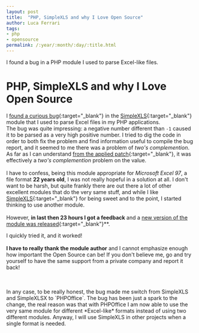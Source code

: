 ```yaml
---
layout: post
title:  "PHP, SimpleXLS and why I Love Open Source"
author: Luca Ferrari
tags:
- php
- opensource
permalink: /:year/:month/:day/:title.html
---
```

I found a bug in a PHP module I used to parse Excel-like files.

# PHP, SimpleXLS and why I Love Open Source

I [found a curious bug](https://github.com/shuchkin/simplexls/issues/3){:target="_blank"} in the [SimpleXLS](https://github.com/shuchkin/simplexls){:target="_blank"} module that I used to parse Excel files in my PHP applications.
<br/>
The bug was quite impressing: a negative number different than `-1` caused it to be parsed as a very high positive number. I tried to dig the code in order to both fix the problem and find information useful to compile the bug report, and it seemed to me there was a problem of *two's complemention*.
<br/>
As far as I can understand [from the applied patch](https://github.com/shuchkin/simplexls/blob/master/src/SimpleXLS.php#L421){:target="_blank"}, it was effectively a *two's complemention* problem on the value.
<br/>
<br/>
I have to confess, being this module appropriate for *Microsoft Excel 97*, a file format **22 years old**, I was not really hopeful in a solution at all. I don't want to be harsh, but quite frankly there are out there a lot of other excellent modules that do the very same stuff, and while I like [SimpleXLS](https://github.com/shuchkin/simplexls){:target="_blank"} for being sweet and to the point, I started thinking to use another module.
<br/>
<br/>
However, **in last then 23 hours I got a feedback** and a [new version of the module was released](https://github.com/shuchkin/simplexls/releases/tag/0.9.5){:target="_blank"}**. 

I quickly tried it, and it worked!
<br/>
<br/>
**I have to really thank the module author** and I cannot emphasize enough how important the Open Source can be! If you don't believe me, go and try yourself to have the same support from a private company and report it back!

<br/>
<br/>
In any case, to be really honest, the bug made me switch from SimpleXLS and SimpleXLSX to `PHPOffice`. The bug has been just a spark to the change, the real reason was that with PHPOffice I am now able to use the very same module for different *Excel-like* formats instead of using two different modules. Anyway, I will use SimpleXLS in other projects when a single format is needed.


